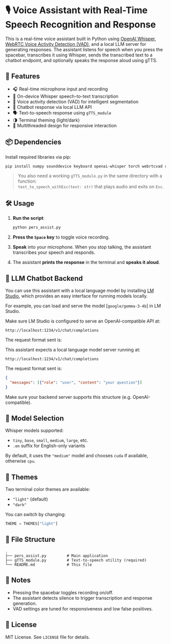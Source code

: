 
# 🎙️ Voice Assistant with Real-Time Speech Recognition and Response

This is a real-time voice assistant built in Python using [OpenAI Whisper](https://github.com/openai/whisper), [WebRTC Voice Activity Detection (VAD)](https://github.com/wiseman/py-webrtcvad), and a local LLM server for generating responses. The assistant listens for speech when you press the spacebar, transcribes it using Whisper, sends the transcribed text to a chatbot endpoint, and optionally speaks the response aloud using gTTS.

## 🚀 Features

- 🎧 Real-time microphone input and recording
- 🧠 On-device Whisper speech-to-text transcription
- 🔎 Voice activity detection (VAD) for intelligent segmentation
- 🤖 Chatbot response via local LLM API
- 🗣️ Text-to-speech response using `gTTS_module`
- 🌗 Terminal theming (light/dark)
- 🔁 Multithreaded design for responsive interaction

## 📦 Dependencies

Install required libraries via pip:

```bash
pip install numpy sounddevice keyboard openai-whisper torch webrtcvad requests colorama
```

> You also need a working `gTTS_module.py` in the same directory with a function:  
> `text_to_speech_withEsc(text: str)` that plays audio and exits on `Esc`.

## 🛠️ Usage

1. **Run the script**:
   ```bash
   python pers_assist.py
   ```

2. **Press the `Space` key** to toggle voice recording.

3. **Speak** into your microphone. When you stop talking, the assistant transcribes your speech and responds.

4. The assistant **prints the response** in the terminal and **speaks it aloud**.

## 📡 LLM Chatbot Backend

You can use this assistant with a local language model by installing [LM Studio](https://lmstudio.ai), which provides an easy interface for running models locally.

For example, you can load and serve the model [`google/gemma-3-4b`] in LM Studio.

Make sure LM Studio is configured to serve an OpenAI-compatible API at:

```
http://localhost:1234/v1/chat/completions
```

The request format sent is:

This assistant expects a local language model server running at:

```
http://localhost:1234/v1/chat/completions
```

The request format sent is:
```json
{
  "messages": [{"role": "user", "content": "your question"}]
}
```

Make sure your backend server supports this structure (e.g. OpenAI-compatible).

## 🧠 Model Selection

Whisper models supported:
- `tiny`, `base`, `small`, `medium`, `large`, etc.
- `.en` suffix for English-only variants

By default, it uses the `"medium"` model and chooses `cuda` if available, otherwise `cpu`.

## 🎨 Themes

Two terminal color themes are available:
- `"light"` (default)
- `"dark"`

You can switch by changing:
```python
THEME = THEMES["light"]
```

## 🧩 File Structure

```
.
├── pers_assist.py         # Main application
├── gTTS_module.py         # Text-to-speech utility (required)
└── README.md              # This file
```

## 📝 Notes

- Pressing the spacebar toggles recording on/off.
- The assistant detects silence to trigger transcription and response generation.
- VAD settings are tuned for responsiveness and low false positives.

## 📄 License

MIT License. See `LICENSE` file for details.



